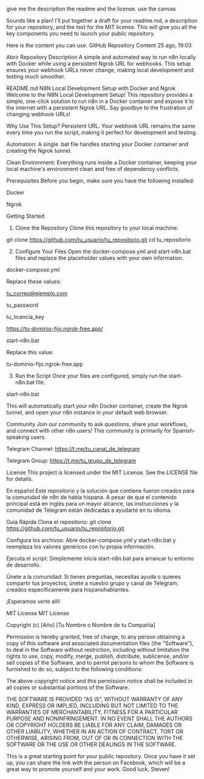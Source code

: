 give me the description the readme and the license. use the canvas



Sounds like a plan! I'll put together a draft for your readme.md, a description for your repository, and the text for the MIT license. This will give you all the key components you need to launch your public repository.

Here is the content you can use.
GitHub Repository Content
25 ago, 19:03

Abrir
Repository Description
A simple and automated way to run n8n locally with Docker while using a persistent Ngrok URL for webhooks. This setup ensures your webhook URLs never change, making local development and testing much smoother.

README.md
N8N Local Development Setup with Docker and Ngrok
Welcome to the N8N Local Development Setup! This repository provides a simple, one-click solution to run n8n in a Docker container and expose it to the internet with a persistent Ngrok URL. Say goodbye to the frustration of changing webhook URLs!

Why Use This Setup?
Persistent URL: Your webhook URL remains the same every time you run the script, making it perfect for development and testing.

Automation: A single .bat file handles starting your Docker container and creating the Ngrok tunnel.

Clean Environment: Everything runs inside a Docker container, keeping your local machine's environment clean and free of dependency conflicts.

Prerequisites
Before you begin, make sure you have the following installed:

Docker

Ngrok

Getting Started
1. Clone the Repository
Clone this repository to your local machine:

git clone https://github.com/tu_usuario/tu_repositorio.git
cd tu_repositorio


2. Configure Your Files
Open the docker-compose.yml and start-n8n.bat files and replace the placeholder values with your own information.

docker-compose.yml

Replace these values:

tu_correo@ejemplo.com

tu_password

tu_licencia_key

https://tu-dominio-fijo.ngrok-free.app/

start-n8n.bat

Replace this value:

tu-dominio-fijo.ngrok-free.app

3. Run the Script
Once your files are configured, simply run the start-n8n.bat file.

start-n8n.bat


This will automatically start your n8n Docker container, create the Ngrok tunnel, and open your n8n instance in your default web browser.

Community
Join our community to ask questions, share your workflows, and connect with other n8n users! This community is primarily for Spanish-speaking users.

Telegram Channel: https://t.me/tu_canal_de_telegram

Telegram Group: https://t.me/tu_grupo_de_telegram

License
This project is licensed under the MIT License. See the LICENSE file for details.

En español
Este repositorio y la solución que contiene fueron creados para la comunidad de n8n de habla hispana. A pesar de que el contenido principal está en inglés para un mayor alcance, las instrucciones y la comunidad de Telegram están dedicadas a ayudarte en tu idioma.

Guía Rápida
Clona el repositorio:
git clone https://github.com/tu_usuario/tu_repositorio.git

Configura los archivos: Abre docker-compose.yml y start-n8n.bat y reemplaza los valores genéricos con tu propia información.

Ejecuta el script: Simplemente inicia start-n8n.bat para arrancar tu entorno de desarrollo.

Únete a la comunidad: Si tienes preguntas, necesitas ayuda o quieres compartir tus proyectos, únete a nuestro grupo y canal de Telegram, creados específicamente para hispanohablantes.

¡Esperamos verte allí!

MIT License
MIT License

Copyright (c) [Año] [Tu Nombre o Nombre de tu Compañía]

Permission is hereby granted, free of charge, to any person obtaining a copy
of this software and associated documentation files (the "Software"), to deal
in the Software without restriction, including without limitation the rights
to use, copy, modify, merge, publish, distribute, sublicense, and/or sell
copies of the Software, and to permit persons to whom the Software is
furnished to do so, subject to the following conditions:

The above copyright notice and this permission notice shall be included in all
copies or substantial portions of the Software.

THE SOFTWARE IS PROVIDED "AS IS", WITHOUT WARRANTY OF ANY KIND, EXPRESS OR
IMPLIED, INCLUDING BUT NOT LIMITED TO THE WARRANTIES OF MERCHANTABILITY,
FITNESS FOR A PARTICULAR PURPOSE AND NONINFRINGEMENT. IN NO EVENT SHALL THE
AUTHORS OR COPYRIGHT HOLDERS BE LIABLE FOR ANY CLAIM, DAMAGES OR OTHER
LIABILITY, WHETHER IN AN ACTION OF CONTRACT, TORT OR OTHERWISE, ARISING FROM,
OUT OF OR IN CONNECTION WITH THE SOFTWARE OR THE USE OR OTHER DEALINGS IN THE
SOFTWARE.


This is a great starting point for your public repository. Once you have it set up, you can share the link with the person on Facebook, which will be a great way to promote yourself and your work. Good luck, Steven!